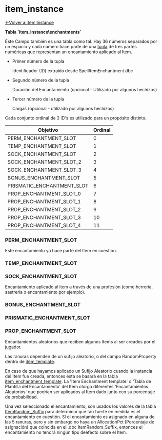 
# item\_instance

[<-Volver a:Item Instance](item-instance.md)

**Tabla \`item\_instance\enchantments`**

Éste Campo también es una tabla como tal. Hay 36 números separados por un espacio y cada número hace parte de una [tupla](https://es.wikipedia.org/wiki/Tupla) de tres partes numéricas que representan un encantamiento aplicado al Item.

- Primer número de la tupla 

    Identificador (ID) extraído desde SpellItemEnchantment.dbc

- Segundo número de la tupla

    Duración del Encantamiento (opcional - Utilizado por algunos hechizos)

- Tercer número de la tupla

    Cargas (opcional - utilizado por algunos hechizos) 

Cada conjunto ordinal de 3 ID's es utilizado para un propósito distinto.

| Objetivo                      | Ordinal |
| ----------------------------- | ------- |
| PERM_ENCHANTMENT_SLOT         | 0       |
| TEMP_ENCHANTMENT_SLOT         | 1       |
| SOCK_ENCHANTMENT_SLOT         | 2       |
| SOCK_ENCHANTMENT_SLOT_2       | 3       |
| SOCK_ENCHANTMENT_SLOT_3       | 4       |
| BONUS_ENCHANTMENT_SLOT        | 5       |
| PRISMATIC_ENCHANTMENT_SLOT    | 6       |                   
| PROP_ENCHANTMENT_SLOT_0       | 7       |                   
| PROP_ENCHANTMENT_SLOT_1       | 8       |                   
| PROP_ENCHANTMENT_SLOT_2       | 9       |                   
| PROP_ENCHANTMENT_SLOT_3       | 10      |                   
| PROP_ENCHANTMENT_SLOT_4       | 11      |        

### PERM_ENCHANTMENT_SLOT

Este encantamiento ya hace parte del Item en cuestión.

### TEMP_ENCHANTMENT_SLOT
### SOCK_ENCHANTMENT_SLOT

Encantamiento aplicado al Item a través de una profesión (como herrería, sastrería o encantamiento por ejemplo).

### BONUS_ENCHANTMENT_SLOT        
### PRISMATIC_ENCHANTMENT_SLOT    
### PROP_ENCHANTMENT_SLOT       

Encantamientos aleatorios que reciben algunos Items al ser creados por el jugador. 

Las ranuras dependen de un sufijo aleatorio, o del campo RandomProperty dentro de [item_template](item_template#randomproperty).   

En caso de que hayamos aplicado un Sufijo Aleatorio cuando la instancia del Item fue creada, entonces ésta se basará en la tabla [item_enchantment_template](item_enchantment_template). La 'Item Enchantment template' o 'Tabla de Plantilla del Encantamiento' del Item otorga diferentes 'Encantamientos Aleatorios' que podrían ser aplicados al Item dado junto con su porcentaje de probabilidad.

Una vez seleccionado el encantamiento, son usados los valores de la tabla [ItemRandom_Suffix](ItemRandom_Suffix) para determinar qué tan fuerte en medida es el encantamiento en cuestión.  Sí el encantamiento es asignado en alguna de las 5 ranuras, pero y sin embargo no haya un AllocationPct (Porcentaje de asignación) que coincida en el .dbc ItemRandom_Suffix, entonces el encantamiento no tendrá ningún tipo deefecto sobre el Item. 
